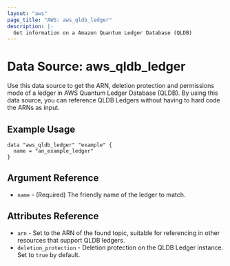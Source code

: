 ```yaml
---
layout: "aws"
page_title: "AWS: aws_qldb_ledger"
description: |-
  Get information on a Amazon Quantum Ledger Database (QLDB)
---
```


# Data Source: aws_qldb_ledger

Use this data source to get the ARN, deletion protection and permissions mode of a ledger in AWS Quantum Ledger Database 
(QLDB). By using this data source, you can reference QLDB Ledgers
without having to hard code the ARNs as input.

## Example Usage

```hcl
data "aws_qldb_ledger" "example" {
  name = "an_example_ledger"
}
```

## Argument Reference

* `name` - (Required) The friendly name of the ledger to match.

## Attributes Reference

* `arn` - Set to the ARN of the found topic, suitable for referencing in other resources that support QLDB ledgers.
* `deletion_protection` - Deletion protection on the QLDB Ledger instance. Set to `true` by default. 
